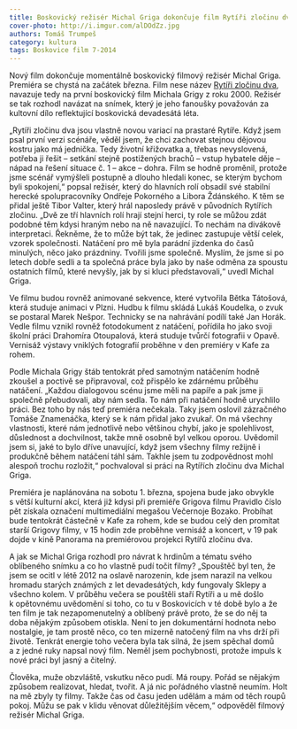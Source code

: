 ```yaml
---
title: Boskovický režisér Michal Griga dokončuje film Rytíři zločinu dva
cover-photo: http://i.imgur.com/alDOdZz.jpg
authors: Tomáš Trumpeš
category: kultura
tags: Boskovice film 7-2014
---
```


Nový film dokončuje momentálně boskovický filmový režisér Michal Griga. Premiéra se chystá na začátek března. Film nese název [Rytíři zločinu dva](http://rytirizlocinu.cz), navazuje tedy na první boskovický film Michala Grigy z roku 2000. Režisér se tak rozhodl navázat na snímek, který je jeho fanoušky považován za kultovní dílo reflektující boskovická devadesátá léta.

„Rytíři zločinu dva jsou vlastně novou variací na prastaré Rytíře. Když jsem psal první verzi scénáře, věděl jsem, že chci zachovat stejnou dějovou kostru jako má jednička. Tedy životní křižovatka a, třebas nevyslovená, potřeba ji řešit – setkání stejně postižených brachů – vstup hybatele děje – nápad na řešení situace č. 1 – akce – dohra. Film se hodně proměnil, protože jsme scénář vymýšleli postupně a dlouho hledali konec, se kterým bychom byli spokojení,“ popsal režisér, který do hlavních rolí obsadil své stabilní herecké spolupracovníky Ondřeje Pokorného a Libora Ždánského. K těm se přidal ještě Tibor Valter, který hrál naposledy právě v původních Rytířích zločinu. „Dvě ze tří hlavních rolí hrají stejní herci, ty role se můžou zdát podobné těm kdysi hraným nebo na ně navazující. To nechám na divákově interpretaci. Řekněme, že to může být tak, že jedinec zastupuje větší celek, vzorek společnosti. Natáčení pro mě byla parádní jízdenka do časů minulých, něco jako prázdniny. Tvořili jsme společně. Myslím, že jsme si po letech dobře sedli a ta společná práce byla jako by naše odměna za spoustu ostatních filmů, které nevyšly, jak by si kluci představovali,“ uvedl Michal Griga.

Ve filmu budou rovněž animované sekvence, které vytvořila Bětka Tátošová, která studuje animaci v Plzni. Hudbu k filmu skládá Lukáš Koudelka, o zvuk se postaral Marek Nešpor. Technicky se na nahrávání podílí také Jan Horák. Vedle filmu vznikl rovněž fotodokument z natáčení, pořídila ho jako svoji školní práci Drahomíra Otoupalová, která studuje tvůrčí fotografii v Opavě. Vernisáž výstavy vniklých fotografií proběhne v den premiéry v Kafe za rohem.

Podle Michala Grigy štáb tentokrát před samotným natáčením hodně zkoušel a poctivě se připravoval, což přispělo ke zdárnému průběhu natáčení. „Každou dialogovou scénu jsme měli na papíře a pak jsme ji společně přebudovali, aby nám sedla. To nám při natáčení hodně urychlilo práci. Bez toho by nás teď premiéra nečekala. Taky jsem oslovil zázračného Tomáše Znamenáčka, který se k nám přidal jako zvukař. On má všechny vlastnosti, které nám jednotlivě nebo většinou chybí, jako je spolehlivost, důslednost a dochvilnost, takže mně osobně byl velkou oporou. Uvědomil jsem si, jaké to bylo dříve unavující, když jsem všechny filmy režijně i produkčně během natáčení táhl sám. Takhle jsem tu zodpovědnost mohl alespoň trochu rozložit,“ pochvaloval si práci na Rytířích zločinu dva Michal Griga.

Premiéra je naplánována na sobotu 1. března, spojena bude jako obvykle s větší kulturní akcí, která již kdysi při premiéře Grigova filmu Pravidlo číslo pět získala označení multimediální megašou Večernoje Bozako. Probíhat bude tentokrát částečně v Kafe za rohem, kde se budou celý den promítat starší Grigovy filmy, v 15 hodin zde proběhne vernisáž a koncert, v 19 pak dojde v kině Panorama na premiérovou projekci Rytířů zločinu dva.

A jak se Michal Griga rozhodl pro návrat k hrdinům a tématu svého oblíbeného snímku a co ho vlastně pudí točit filmy? „Spouštěč byl ten, že jsem se ocitl v létě 2012 na oslavě narozenin, kde jsem narazil na velkou hromadu starých známých z let devadesátých, kdy fungovaly Sklepy a všechno kolem. V průběhu večera se pouštěli staří Rytíři a u mě došlo k opětovnému uvědomění si toho, co tu v Boskovicích v té době bylo a že ten film je tak nezapomenutelný a oblíbený právě proto, že se do něj ta doba nějakým způsobem otiskla. Není to jen dokumentární hodnota nebo nostalgie, je tam prostě něco, co ten mizerně natočený film na vhs drží při životě. Tenkrát energie toho večera byla tak silná, že jsem spěchal domů a z jedné ruky napsal nový film. Neměl jsem pochybnosti, protože impuls k nové práci byl jasný a čitelný.

Člověka, muže obzvláště, vskutku něco pudí. Má roupy. Pořád se nějakým způsobem realizovat, hledat, tvořit. A já nic pořádného vlastně neumím. Holt na mě zbyly ty filmy. Takže čas od času jeden udělám a mám od těch roupů pokoj. Můžu se pak v klidu věnovat důležitějším věcem,“ odpověděl filmový režisér Michal Griga.